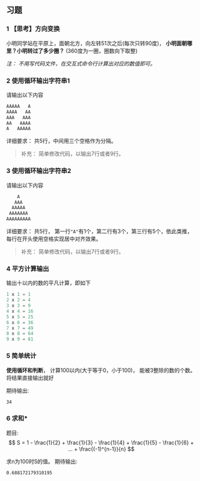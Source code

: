 ## 习题

### 1 【思考】方向变换
小明同学站在平原上，面朝北方，向左转51次之后(每次只转90度)，
**小明面朝哪里？小明转过了多少圈？**
(360度为一圈，圈数向下取整)

*注： 不用写代码文件，在交互式命令行计算出对应的数值即可。*

### 2 使用循环输出字符串1
请输出以下内容
```python
AAAAA   A
AAAA   AA
AAA   AAA
AA   AAAA
A   AAAAA
```
详细要求：
共5行，中间用三个空格作为分隔。

>补充： 简单修改代码，以输出7行或者9行。

### 3 使用循环输出字符串2

请输出以下内容
```txt
    A
   AAA
  AAAAA
 AAAAAAA
AAAAAAAAA
```
详细要求：
共5行，
第一行`"A"`有1个，第二行有3个，第三行有5个，依此类推，
每行在开头使用空格实现居中对齐效果。

>补充： 简单修改代码，以输出7行或者9行。


### 4 平方计算输出
输出十以内的数的平凡计算，即如下
```python
1 x 1 = 1
2 x 2 = 4
3 x 3 = 9
4 x 4 = 16
5 x 5 = 25
6 x 6 = 36
7 x 7 = 49
8 x 8 = 64
9 x 9 = 81
```

### 5 简单统计
**使用循环和判断**，
计算100以内(大于等于0，小于100)，
能被3整除的数的个数。
将结果直接输出就好

期待输出:
```txt
34
```

### 6 求和*

题目:
$$
S = 1 - \frac{1}{2} + \frac{1}{3} - \frac{1}{4} + \frac{1}{5} -  \frac{1}{6} + ... + \frac{(-1)^{n-1}}{n}
$$

求n为100时S的值。
期待输出:
```txt
0.688172179310195
```
